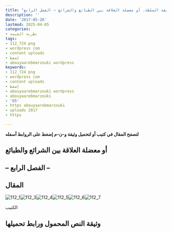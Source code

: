 ```yaml
---
title: "حقيقة السلطة، أو معضلة العلاقة بين الطبائع والشرائع – الفصل الرابع"
description: ''
date: '2017-05-26'
lastmod: 2025-04-05
categories:
- نظرية القيمة
tags:
- 112_724 png
- wordpress com
- content uploads
- إضغط
- abouyaarebmarzouki wordpress
keywords:
- 112_724 png
- wordpress com
- content uploads
- إضغط
- abouyaarebmarzouki wordpress
- abouyaarebmarzouki
- '05'
- https abouyaarebmarzouki
- uploads 2017
- https

---
```

**لتصفح المقال في كتيب أو لتحميل وثيقة و-ن-م إضغط على الروابط أسفله**

## **أو معضلة العلاقة بين الشرائع والطبائع**

## **– الفصل الرابع –**

## المقال

![112_1](https://abouyaarebmarzouki.wordpress.com/wp-content/uploads/2017/05/112_124.png?w=648)![112_3](https://abouyaarebmarzouki.wordpress.com/wp-content/uploads/2017/05/112_324.png?w=648)![112_4](https://abouyaarebmarzouki.wordpress.com/wp-content/uploads/2017/05/112_424.png?w=648)![112_5](https://abouyaarebmarzouki.wordpress.com/wp-content/uploads/2017/05/112_524.png?w=648)![112_6](https://abouyaarebmarzouki.wordpress.com/wp-content/uploads/2017/05/112_624.png?w=648)![112_7](https://abouyaarebmarzouki.wordpress.com/wp-content/uploads/2017/05/112_724.png?w=648)

الكتيب

## وثيقة النص المحمول ورابط تحميلها

###
